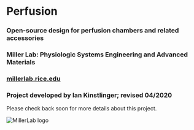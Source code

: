 # Perfusion
### Open-source design for perfusion chambers and related accessories
### Miller Lab: Physiologic Systems Engineering and Advanced Materials
### [millerlab.rice.edu](http://millerlab.rice.edu)
### Project developed by Ian Kinstlinger; revised 04/2020

Please check back soon for more details about this project.







![MillerLab logo](https://github.com/MillerLabFTW/OpenSLS/blob/master/MillerLab_logo.jpg)